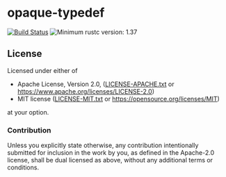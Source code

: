 # opaque-typedef

[![Build Status](https://travis-ci.org/lo48576/opaque-typedef.svg?branch=develop)](https://travis-ci.org/lo48576/opaque-typedef)
![Minimum rustc version: 1.37](https://img.shields.io/badge/rustc-1.37+-lightgray.svg)


## License

Licensed under either of

* Apache License, Version 2.0, ([LICENSE-APACHE.txt](LICENSE-APACHE.txt) or
  <https://www.apache.org/licenses/LICENSE-2.0>)
* MIT license ([LICENSE-MIT.txt](LICENSE-MIT.txt) or
  <https://opensource.org/licenses/MIT>)

at your option.

### Contribution

Unless you explicitly state otherwise, any contribution intentionally submitted
for inclusion in the work by you, as defined in the Apache-2.0 license, shall be
dual licensed as above, without any additional terms or conditions.
